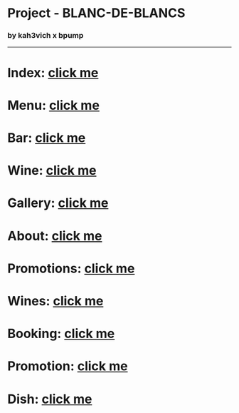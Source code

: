 # Project - BLANC-DE-BLANCS

### by kah3vich x bpump

<hr />

# Index: [click me](https://kah3vich.github.io/BLANC-DE-BLANCS/public/index.html)

# Menu: [click me](https://kah3vich.github.io/BLANC-DE-BLANCS/public/menu.html)

# Bar: [click me](https://kah3vich.github.io/BLANC-DE-BLANCS/public/bar.html)

# Wine: [click me](https://kah3vich.github.io/BLANC-DE-BLANCS/public/wine.html)

# Gallery: [click me](https://kah3vich.github.io/BLANC-DE-BLANCS/public/gallery.html)

# About: [click me](https://kah3vich.github.io/BLANC-DE-BLANCS/public/about.html)

# Promotions: [click me](https://kah3vich.github.io/BLANC-DE-BLANCS/public/promotions.html)

# Wines: [click me](https://kah3vich.github.io/BLANC-DE-BLANCS/public/wines.html)

# Booking: [click me](https://kah3vich.github.io/BLANC-DE-BLANCS/public/booking.html)

# Promotion: [click me](https://kah3vich.github.io/BLANC-DE-BLANCS/public/promotion.html)

# Dish: [click me](https://kah3vich.github.io/BLANC-DE-BLANCS/public/dish.html)
